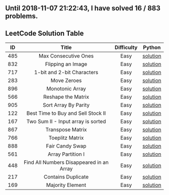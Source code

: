 Until 2018-11-07 21:22:43, I have solved 16 / 883 problems. 
----------------
## LeetCode Solution Table
| ID | Title | Difficulty | Python |
|:---:|:---:|:---:|:---:|
|485| Max Consecutive Ones|Easy|[solution](array/485.%20Max%20Consecutive%20Ones.py)|
|832| Flipping an Image|Easy|[solution](array/832.%20Flipping%20an%20Image.py)|
|717| 1-bit and 2-bit Characters|Easy|[solution](array/717.%201-bit%20and%202-bit%20Characters.py)|
|283| Move Zeroes|Easy|[solution](array/283.%20Move%20Zeroes.py)|
|896| Monotonic Array|Easy|[solution](array/896.%20Monotonic%20Array.py)|
|566| Reshape the Matrix|Easy|[solution](array/566.%20Reshape%20the%20Matrix.py)|
|905| Sort Array By Parity|Easy|[solution](array/905.%20Sort%20Array%20By%20Parity.py)|
|122| Best Time to Buy and Sell Stock II|Easy|[solution](array/122.%20Best%20Time%20to%20Buy%20and%20Sell%20Stock%20II.py)|
|167| Two Sum II - Input array is sorted|Easy|[solution](array/167.%20Two%20Sum%20II%20-%20Input%20array%20is%20sorted.py)|
|867| Transpose Matrix|Easy|[solution](array/867.%20Transpose%20Matrix.py)|
|766| Toeplitz Matrix|Easy|[solution](array/766.%20Toeplitz%20Matrix.py)|
|888| Fair Candy Swap|Easy|[solution](array/888.%20Fair%20Candy%20Swap.py)|
|561| Array Partition I|Easy|[solution](array/561.%20Array%20Partition%20I.py)|
|448| Find All Numbers Disappeared in an Array|Easy|[solution](array/448.%20Find%20All%20Numbers%20Disappeared%20in%20an%20Array.py)|
|217| Contains Duplicate|Easy|[solution](array/217.%20Contains%20Duplicate.py)|
|169| Majority Element|Easy|[solution](array/169.%20Majority%20Element.py)|
